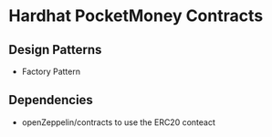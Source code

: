 # Hardhat PocketMoney Contracts

## Design Patterns
- Factory Pattern

## Dependencies
- openZeppelin/contracts to use the ERC20 conteact